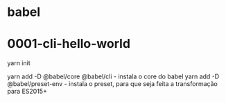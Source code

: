 # babel

# 0001-cli-hello-world

yarn init

yarn add -D @babel/core @babel/cli
    - instala o core do babel
yarn add -D @babel/preset-env
    - instala o preset, para que seja feita a transformação para ES2015+